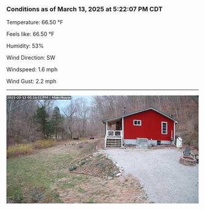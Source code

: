 ### Conditions as of March 13, 2025 at 5:22:07 PM CDT 

Temperature: 66.50 &deg;F

Feels like: 66.50 &deg;F

Humidity: 53%

Wind Direction: SW

Windspeed: 1.6 mph

Wind Gust: 2.2 mph

---

<img src="./images/latest.jpeg"/>


